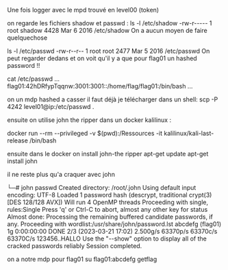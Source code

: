 Une fois logger avec le mpd trouvé en level00 (token)

on regarde les fichiers shadow et passwd : 
ls -l /etc/shadow
-rw-r----- 1 root shadow 4428 Mar  6  2016 /etc/shadow
On a aucun moyen de faire quelquechose

ls -l /etc/passwd
-rw-r--r-- 1 root root 2477 Mar  5  2016 /etc/passwd
On peut regarder dedans et on voit qu'il y a que pour flag01 un hashed password !!

cat /etc/passwd
...
flag01:42hDRfypTqqnw:3001:3001::/home/flag/flag01:/bin/bash
...

on un mdp hashed a casser
il faut déjà je télécharger dans un shell:
scp -P 4242 level01@ip:/etc/passwd .

ensuite on utilise john the ripper dans un docker kalilinux :

docker run --rm --privileged -v $(pwd):/Ressources -it kalilinux/kali-last-release /bin/bash

ensuite dans le docker on install john-the ripper
apt-get update
apt-get install john

il ne reste plus qu'a craquer avec john

└─# john passwd
Created directory: /root/.john
Using default input encoding: UTF-8
Loaded 1 password hash (descrypt, traditional crypt(3) [DES 128/128 AVX])
Will run 4 OpenMP threads
Proceeding with single, rules:Single
Press 'q' or Ctrl-C to abort, almost any other key for status
Almost done: Processing the remaining buffered candidate passwords, if any.
Proceeding with wordlist:/usr/share/john/password.lst
abcdefg          (flag01)     
1g 0:00:00:00 DONE 2/3 (2023-03-21 17:02) 2.500g/s 63370p/s 63370c/s 63370C/s 123456..HALLO
Use the "--show" option to display all of the cracked passwords reliably
Session completed. 

on a notre mdp pour flag01
su flag01:abcdefg
getflag


